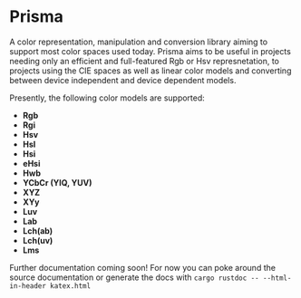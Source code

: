# Prisma

A color representation, manipulation and conversion library aiming to support most color spaces used today. Prisma aims to be useful in projects needing only an efficient and full-featured Rgb or Hsv represnetation, to projects using the CIE spaces as well as linear color models and converting between device independent and device dependent models.

Presently, the following color models are supported:

* **Rgb**
* **Rgi**
* **Hsv**
* **Hsl**
* **Hsi**
* **eHsi**
* **Hwb**
* **YCbCr (YIQ, YUV)**
* **XYZ**
* **XYy**
* **Luv**
* **Lab**
* **Lch(ab)**
* **Lch(uv)**
* **Lms**

Further documentation coming soon! For now you can poke around the source documentation or generate the docs with `cargo rustdoc -- --html-in-header katex.html`
